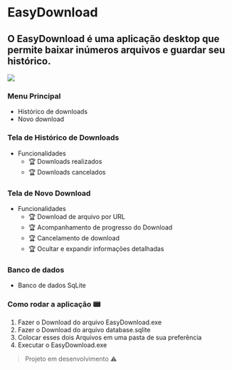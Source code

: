 # EasyDownload
## O EasyDownload é uma aplicação desktop que permite baixar inúmeros arquivos e guardar seu histórico.
<img src="https://img.shields.io/static/v1?label=DELPHI&message=Application&color=red&style=for-the-badge&logo=DELPHI"/>

### Menu Principal
- Histórico de downloads
- Novo download
### Tela de Histórico de Downloads
- Funcionalidades
  - :trophy: Downloads realizados
  - :trophy: Downloads cancelados
### Tela de Novo Download
- Funcionalidades
  - :trophy: Download de arquivo por URL
  - :trophy: Acompanhamento de progresso do Download
  - :trophy: Cancelamento de download
  - :trophy: Ocultar e expandir informações detalhadas
### Banco de dados
  - Banco de dados SqLite
### Como rodar a aplicação :pager:
  1. Fazer o Download do arquivo EasyDownload.exe
  2. Fazer o Download do arquivo database.sqlite
  3. Colocar esses dois Arquivos em uma pasta de sua preferência
  4. Executar o EasyDownload.exe
> Projeto em desenvolvimento :warning: 
 

